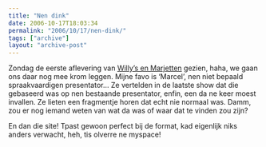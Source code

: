 ```yaml
---
title: "Nen dink"
date: 2006-10-17T18:03:34
permalink: "2006/10/17/nen-dink/"
tags: ["archive"]
layout: "archive-post"
---
```

Zondag de eerste aflevering van [Willy’s en Marjetten](http://www.willysenmarjetten.be/ "http://www.willysenmarjetten.be/") gezien, haha, we gaan ons daar nog mee krom leggen. Mijne favo is ‘Marcel’, nen niet bepaald spraakvaardigen presentator… Ze vertelden in de laatste show dat die gebaseerd was op nen bestaande presentator, enfin, een da ne keer moest invallen. Ze lieten een fragmentje horen dat echt nie normaal was. Damm, zou er nog iemand weten van wat da was of waar dat te vinden zou zijn?

En dan die site! Tpast gewoon perfect bij de format, kad eigenlijk niks anders verwacht, heh, tis olverre ne myspace!
